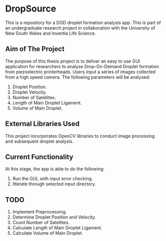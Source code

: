 # DropSource
This is a repository for a DOD droplet formation analysis app. This is part of an undergraduate research project in collaboration with the University of New South Wales and Inventia Life Science. 

## Aim of The Project
The purpose of this thesis project is to deliver an easy to use GUI application for researchers to analyse Drop-On-Demand Droplet formation from piezoelectric printerheads. Users input a series of images collected from a high speed camera.
The following parameters will be analysed:

1. Droplet Position.
2. Droplet Velocity.
3. Number of Satellites.
4. Length of Main Droplet Ligament.
5. Volume of Main Droplet.

## External Libraries Used
This project incorporates OpenCV libraries to conduct image processing and subsequent droplet analysis.

## Current Functionality
At this stage, the app is able to do the following:

1. Run the GUI, with input error checking.
2. Itterate through selected input directory.


## TODO
1. Implement Preprocessing.
2. Determine Droplet Position and Velocity.
3. Count Number of Satellites.
4. Calculate Length of Main Droplet Ligament.
5. Calculate Volume of Main Droplet.
